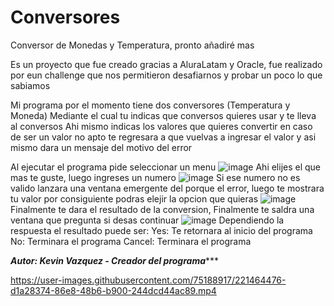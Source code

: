 # Conversores
Conversor de Monedas y Temperatura, pronto añadiré mas

Es un proyecto que fue creado gracias a AluraLatam y Oracle, 
fue realizado por eun challenge que nos permitieron desafiarnos y probar un poco lo que sabiamos

Mi programa por el momento tiene dos conversores (Temperatura y Moneda)
Mediante el cual tu indicas que conversos quieres usar y te lleva al conversos
Ahi mismo indicas los valores que quieres convertir en caso de ser un valor no apto
te regresara a que vuelvas a ingresar el valor y asi mismo dara un mensaje del motivo del error

Al ejecutar el programa pide seleccionar un menu
![image](https://user-images.githubusercontent.com/75188917/221463218-c3605c90-120a-479d-b7ea-c3f7aface605.png)
Ahi elijes el que mas te guste, luego ingreses un numero
![image](https://user-images.githubusercontent.com/75188917/221463312-947e239b-d979-40c8-b254-9591f3c5b508.png)
Si ese numero no es valido lanzara una ventana emergente del porque el error, luego te mostrara tu valor
por consiguiente podras elejir la opcion que quieras
![image](https://user-images.githubusercontent.com/75188917/221463424-e3bafeaf-18f4-4223-8ca0-e4efdabf9278.png)
Finalmente te dara el resultado de la conversion, Finalmente te saldra una ventana que pregunta si desas continuar
![image](https://user-images.githubusercontent.com/75188917/221463579-3e39f213-f8d5-4bc3-a863-ef94060218ca.png)
Dependiendo la respuesta el resultado puede ser:
          Yes: Te retornara al inicio del programa
          No: Terminara el programa
          Cancel: Terminara el programa
          
*****************************************Autor: Kevin Vazquez - Creador del programa********************************************

https://user-images.githubusercontent.com/75188917/221464476-d1a28374-86e8-48b6-b900-244dcd44ac89.mp4

